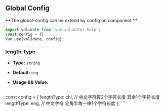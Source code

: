 ## Global Config
**The global-config can be extend by config on component **
```js
import validate from 'vue-validator-help';
const config = {}
Vue.use(validate, config);
```

### length-type
- **Type:** `string`
- **Default:** `eng`
- **Usage && Value:**

    ```js
const config = {
    lengthType: chi, // 中文字符算2个字符长度 其余1个字符长度
    lengthType: eng, // 中文字符 全角半角一律1个字符长度
};
    ```
